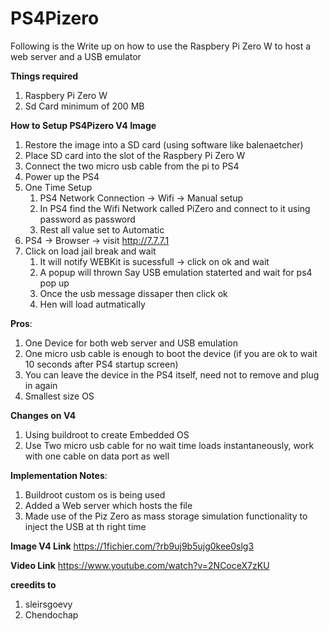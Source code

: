 # PS4Pizero
Following is the Write up on how to use the Raspbery Pi Zero W to host a web server and a USB emulator

**Things required**
1. Raspbery Pi Zero W 
2. Sd Card minimum of 200 MB

**How to Setup PS4Pizero V4 Image**
1. Restore the image into a SD card (using software like balenaetcher)
2. Place SD card into the slot of the Raspbery Pi Zero W 
3. Connect the two micro usb cable from the pi to PS4
4. Power up the PS4
5. One Time Setup
    1. PS4 Network Connection -> Wifi -> Manual setup
    2. In PS4 find the Wifi Network called PiZero and connect to it using password as password
    3. Rest all value set to Automatic
6. PS4 -> Browser -> visit http://7.7.7.1
7. Click on load jail break and wait
    1. It will notify WEBKit is sucessfull -> click on ok and wait
    2. A popup will thrown Say USB emulation staterted and wait for ps4 pop up
    3. Once the usb message dissaper then click ok
    4. Hen will load autmatically

   
**Pros**:
1. One Device for both web server and USB emulation
2. One micro usb cable is enough to boot the device (if you are ok to wait 10 seconds after PS4 startup screen)
3. You can leave the device in the PS4 itself, need not to remove and plug in again
4. Smallest size OS


**Changes on V4**
1. Using buildroot to create Embedded OS
2. Use Two micro usb cable for no wait time loads instantaneously, work with one cable on data port as well 


**Implementation Notes**:
1. Buildroot custom os is being used
2. Added a Web server which hosts the file
3. Made use of the Piz Zero as mass storage simulation functionality to inject the USB at th right time

**Image V4 Link**
https://1fichier.com/?rb9uj9b5ujg0kee0slg3

**Video Link**
https://www.youtube.com/watch?v=2NCoceX7zKU



**creedits to**
1. sleirsgoevy
2. Chendochap
